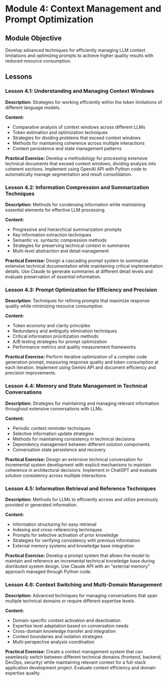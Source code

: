 # Module 4: Context Management and Prompt Optimization

## Module Objective
Develop advanced techniques for efficiently managing LLM context limitations and optimizing prompts to achieve higher quality results with reduced resource consumption.

## Lessons

### Lesson 4.1: Understanding and Managing Context Windows
**Description:** Strategies for working efficiently within the token limitations of different language models.

**Content:**
- Comparative analysis of context windows across different LLMs
- Token estimation and optimization techniques
- Strategies for dividing problems that exceed context windows
- Methods for maintaining coherence across multiple interactions
- Context persistence and state management patterns

**Practical Exercise:** 
Develop a methodology for processing extensive technical documents that exceed context windows, dividing analysis into coherent sections. Implement using OpenAI API with Python code to automatically manage segmentation and result consolidation.

### Lesson 4.2: Information Compression and Summarization Techniques
**Description:** Methods for condensing information while maintaining essential elements for effective LLM processing.

**Content:**
- Progressive and hierarchical summarization prompts
- Key information extraction techniques
- Semantic vs. syntactic compression methods
- Strategies for preserving technical context in summaries
- Multi-level abstraction and detail management

**Practical Exercise:** 
Design a cascading prompt system to summarize extensive technical documentation while maintaining critical implementation details. Use Claude to generate summaries at different detail levels and evaluate preservation of essential information.

### Lesson 4.3: Prompt Optimization for Efficiency and Precision
**Description:** Techniques for refining prompts that maximize response quality while minimizing resource consumption.

**Content:**
- Token economy and clarity principles
- Redundancy and ambiguity elimination techniques
- Critical information prioritization methods
- A/B testing strategies for prompt optimization
- Performance metrics and quality measurement frameworks

**Practical Exercise:** 
Perform iterative optimization of a complex code generation prompt, measuring response quality and token consumption at each iteration. Implement using Gemini API and document efficiency and precision improvements.

### Lesson 4.4: Memory and State Management in Technical Conversations
**Description:** Strategies for maintaining and managing relevant information throughout extensive conversations with LLMs.

**Content:**
- Periodic context reminder techniques
- Selective information update strategies
- Methods for maintaining consistency in technical decisions
- Dependency management between different solution components
- Conversation state persistence and recovery

**Practical Exercise:** 
Design an extensive technical conversation for incremental system development with explicit mechanisms to maintain coherence in architectural decisions. Implement in ChatGPT and evaluate solution consistency across multiple interactions.

### Lesson 4.5: Information Retrieval and Reference Techniques
**Description:** Methods for LLMs to efficiently access and utilize previously provided or generated information.

**Content:**
- Information structuring for easy retrieval
- Indexing and cross-referencing techniques
- Prompts for selective activation of prior knowledge
- Strategies for verifying consistency with previous information
- External memory systems and knowledge base integration

**Practical Exercise:** 
Develop a prompt system that allows the model to maintain and reference an incremental technical knowledge base during distributed system design. Use Claude API with an "external memory" approach managed through Python code.

### Lesson 4.6: Context Switching and Multi-Domain Management
**Description:** Advanced techniques for managing conversations that span multiple technical domains or require different expertise levels.

**Content:**
- Domain-specific context activation and deactivation
- Expertise level adaptation based on conversation needs
- Cross-domain knowledge transfer and integration
- Context boundaries and isolation strategies
- Multi-perspective analysis coordination

**Practical Exercise:** 
Create a context management system that can seamlessly switch between different technical domains (frontend, backend, DevOps, security) while maintaining relevant context for a full-stack application development project. Evaluate context efficiency and domain expertise quality.
